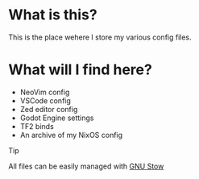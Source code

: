 # What is this?

This is the place wehere I store my various config files.

# What will I find here?

- NeoVim config
- VSCode config
- Zed editor config
- Godot Engine settings
- TF2 binds
- An archive of my NixOS config

> [!TIP]
> All files can be easily managed with [GNU Stow](https://www.gnu.org/software/stow/)
